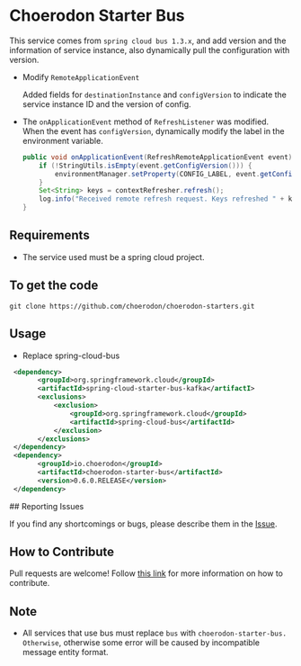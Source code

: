 # Choerodon Starter Bus
This service comes from ``spring cloud bus 1.3.x``, and add version and the information of service instance, also dynamically pull the configuration with version.

- Modify ``RemoteApplicationEvent``

    Added fields for ``destinationInstance`` and ``configVersion`` to indicate the service instance ID and the version of config.
- The ``onApplicationEvent`` method of ``RefreshListener`` was modified. When the event has ``configVersion``, dynamically modify the label in the environment variable.
  
  ```java
  public void onApplicationEvent(RefreshRemoteApplicationEvent event) {
      if (!StringUtils.isEmpty(event.getConfigVersion())) {
          environmentManager.setProperty(CONFIG_LABEL, event.getConfigVersion());
      }
      Set<String> keys = contextRefresher.refresh();
      log.info("Received remote refresh request. Keys refreshed " + keys);  
  }
  ```
  
## Requirements
- The service used must be a spring cloud project.

## To get the code

```
git clone https://github.com/choerodon/choerodon-starters.git
```

## Usage
- Replace spring-cloud-bus

 ```xml
  <dependency>
	    <groupId>org.springframework.cloud</groupId>
	    <artifactId>spring-cloud-starter-bus-kafka</artifactI>
	    <exclusions>
	        <exclusion>
	            <groupId>org.springframework.cloud</groupId>
	            <artifactId>spring-cloud-bus</artifactId>
	        </exclusion>
	    </exclusions>
  </dependency>
  <dependency>
	    <groupId>io.choerodon</groupId>
	    <artifactId>choerodon-starter-bus</artifactId>
	    <version>0.6.0.RELEASE</version>
  </dependency>
 ```

## Reporting Issues

If you find any shortcomings or bugs, please describe them in the [Issue](https://github.com/choerodon/choerodon/issues/new?template=issue_template.md).
    
## How to Contribute
Pull requests are welcome! Follow [this link](https://github.com/choerodon/choerodon/blob/master/CONTRIBUTING.md) for more information on how to contribute.

## Note
- All services that use bus must replace ``bus`` with ``choerodon-starter-bus. Otherwise``, otherwise some error will be caused by incompatible message entity format.
